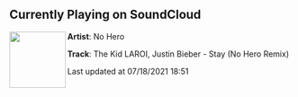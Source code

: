 ## Currently Playing on SoundCloud

[<img align="left" width="100" src="https://i1.sndcdn.com/artworks-OiQOzjge8REeENqZ-uyLGoQ-t500x500.jpg">](https://soundcloud.com/officialnohero/the-kid-laroi-justin-bieber-stay-no-hero-remix)

**Artist**: No Hero 

**Track**: The Kid LAROI, Justin Bieber - Stay (No Hero Remix)

Last updated at 07/18/2021 18:51
